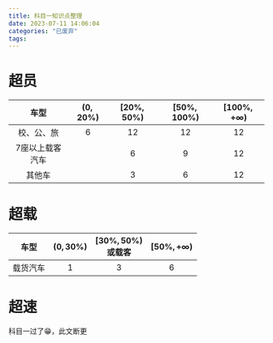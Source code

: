 ```yaml
---
title: 科目一知识点整理
date: 2023-07-11 14:06:04
categories: "已废弃"
tags:
---
```


# 超员

|      车型       | $(0,20\%)$ | $[20\%,50\%)$ | $[50\%,100\%)$ | $[100\%,+\infty)$ |
| :-------------: | :--------: | :-----------: | :------------: | :---------------: |
|   校、公、旅    |     6      |      12       |       12       |        12         |
| 7座以上载客汽车 |            |       6       |       9        |        12         |
|     其他车      |            |       3       |       6        |        12         |

# 超载

|   车型   | $(0,30\%)$ | $[30\%,50\%)$<br>或载客 | $[50\%,+\infty)$ |
| :------: | :--------: | :---------------------: | :--------------: |
| 载货汽车 |     1      |            3            |        6         |

# 超速

科目一过了:grin:，此文断更